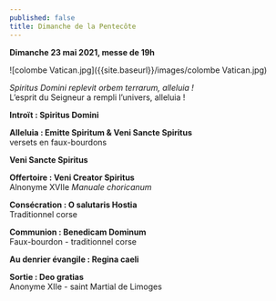 ```yaml
---
published: false
title: Dimanche de la Pentecôte
---
```

**Dimanche 23 mai 2021, messe de 19h**

![colombe Vatican.jpg]({{site.baseurl}}/images/colombe Vatican.jpg)

*Spiritus Domini replevit orbem terrarum, alleluia !*  
L’esprit du Seigneur a rempli l’univers, alleluia !

**Introït : Spiritus Domini**

**Alleluia : Emitte Spiritum & Veni Sancte Spiritus**  
versets en faux-bourdons

**Veni Sancte Spiritus**

**Offertoire : Veni Creator Spiritus**  
Alnonyme XVIIe *Manuale choricanum*

**Consécration : O salutaris Hostia**  
Traditionnel corse

**Communion : Benedicam Dominum**  
Faux-bourdon - traditionnel corse

**Au denrier évangile : Regina caeli**

**Sortie : Deo gratias**  
Anonyme XIIe - saint Martial de Limoges
